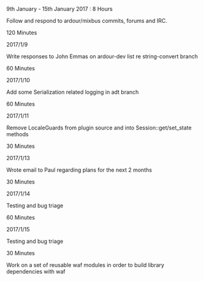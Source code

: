 9th January - 15th January 2017 : 8 Hours

Follow and respond to ardour/mixbus commits, forums and IRC.

120 Minutes

2017/1/9

Write responses to John Emmas on ardour-dev list re string-convert branch

60 Minutes

2017/1/10

Add some Serialization related logging in adt branch

60 Minutes

2017/1/11

Remove LocaleGuards from plugin source and into Session::get/set_state methods

30 Minutes

2017/1/13

Wrote email to Paul regarding plans for the next 2 months

30 Minutes

2017/1/14

Testing and bug triage

60 Minutes

2017/1/15

Testing and bug triage

30 Minutes

Work on a set of reusable waf modules in order to build library dependencies
with waf
